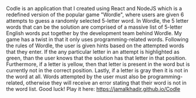 Codle is an application that I created using React and NodeJS which is a redefined version of the popular game "Wordle", where users are given 6 attempts to guess a randomly selected 5-letter word. In Wordle, the 5 letter words that can be the solution are comprised of a massive list of 5-letter English words put together by the development team behind Wordle. My game has a twist in that it only uses programming-related words. Following the rules of Wordle, the user is given hints based on the attempted words that they enter. If the any particular letter in an attempt is highlighted as green, than the user knows that the solution has that letter in that position. Furthermore, if a letter is yellow, then that letter is present in the word but is currently not in the correct position. Lastly, if a letter is gray then it is not in the word at all. Words attempted by the user must also be programming-related, otherwise they will receive an error stating that their word is not in the word list. Good luck! Play it here: https://jamalkhadir.github.io/Codle
